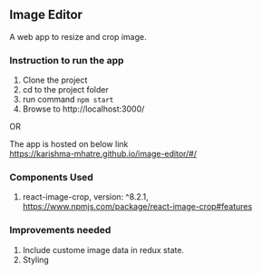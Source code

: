 
## Image Editor

A web app to resize and crop image.<br>

### Instruction to run the app

1. Clone the project<br>
2. cd to the project folder<br>
3. run command `npm start`<br>
4. Browse to http://localhost:3000/<br>

OR<br>

The app is hosted on below link<br>
https://karishma-mhatre.github.io/image-editor/#/<br>

### Components Used

1. react-image-crop,  version: ^8.2.1, https://www.npmjs.com/package/react-image-crop#features<br>

### Improvements needed

1. Include custome image data in redux state.
2. Styling